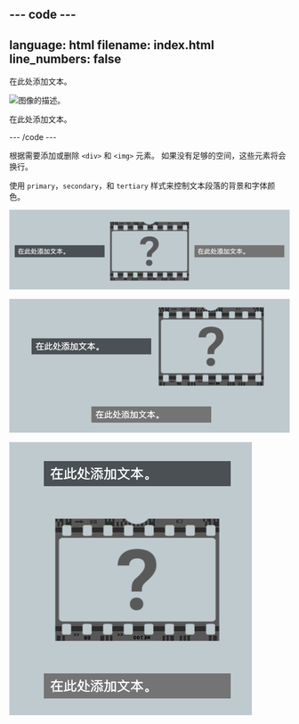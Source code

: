 
--- code ---
---
language: html
filename: index.html
line_numbers: false
---

<section class="wrap">
    <div class="secondary">
        <p>在此处添加文本。</p>
    </div>
    <img src="placeholder.png" alt="图像的描述。">
    <div class="tertiary">
        <p>在此处添加文本。</p>
    </div>
</section>

--- /code ---

根据需要添加或删除 `<div>` 和 `<img>` 元素。 如果没有足够的空间，这些元素将会换行。

使用 `primary`，`secondary`，和 `tertiary` 样式来控制文本段落的背景和字体颜色。

![一行中的三个元素](images/3-inline-wrap.png)

![两个元素在一行，第三个元素换行。](images/2-1-wrap.png)

![三个元素垂直排列。 每行有一个元素。](images/1-1-1-wrap.png)
